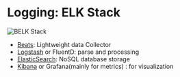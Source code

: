 # Logging: ELK Stack
![BELK Stack](https://www.elastic.co/guide/en/beats/libbeat/current/images/beats-platform.png)
- [Beats](https://www.elastic.co/guide/en/beats/libbeat/current/index.html): Lightweight data Collector
- [Logstash]() or FluentD: parse and processing
- [ElasticSearch](): NoSQL database storage
- [Kibana]() or Grafana(mainly for metrics) : for visualization
